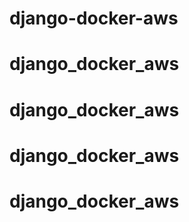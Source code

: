 # django-docker-aws
# django_docker_aws
# django_docker_aws
# django_docker_aws
# django_docker_aws
